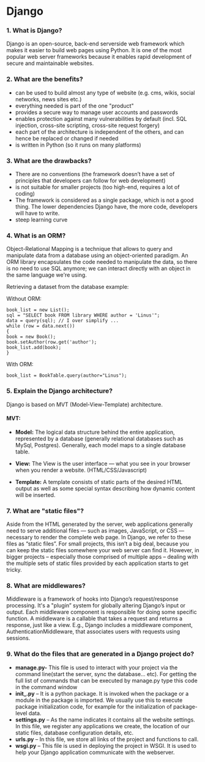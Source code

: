 # Django

### 1. What is Django?
Django is an open-source, back-end serverside web framework which makes it easier to build 
web pages using Python. It is one of the most popular web server frameworks because it
enables rapid development of secure and maintainable websites.  


### 2. What are the benefits?
* can be used to build almost any type of website (e.g. cms, wikis, social networks, news sites etc.)
* everything needed is part of the one "product"
* provides a secure way to manage user accounts and passwords
* enables protection against many vulnerabilities by default (incl. SQL injection, cross-site scripting, cross-site request forgery)
* each part of the architecture is independent of the others, and can hence be replaced or changed if needed
* is written in Python (so it runs on many platforms)


### 3. What are the drawbacks?
* There are no conventions (the framework doesn’t have a set of principles that developers can follow for web development)
* is not suitable for smaller projects (too high-end, requires a lot of coding)
* The framework is considered as a single package, which is not a good thing. The lower dependencies Django have, the more code, developers will have to write.
* steep learning curve


### 4. What is an ORM?
Object-Relational Mapping is a technique that allows to query and manipulate data from 
a database using an object-oriented paradigm. An ORM library encapsulates the code needed 
to manipulate the data, so there is no need to use SQL anymore; we can interact directly with 
an object in the same language we're using.

Retrieving a dataset from the database example:  

Without ORM:

    book_list = new List();
    sql = "SELECT book FROM library WHERE author = 'Linus'";
    data = query(sql); // I over simplify ...
    while (row = data.next())
    {
    book = new Book();
    book.setAuthor(row.get('author');
    book_list.add(book);
    }

With ORM:

    book_list = BookTable.query(author="Linus");



### 5. Explain the Django architecture?
Django is based on MVT (Model-View-Template) architecture. 

#### MVT: 

* <b>Model:</b> The logical data structure behind the entire application, represented by a database
(generally relational databases such as MySql, Postgres). Generally, each model maps to a single database table.

* <b>View:</b> The View is the user interface — what you see in your browser when you render a website. 
(HTML/CSS/Javascript) 

* <b>Template:</b> A template consists of static parts of the desired HTML output as well as some special 
syntax describing how dynamic content will be inserted. 


### 7. What are "static files"?
Aside from the HTML generated by the server, web applications generally need to serve additional files — such as images, 
JavaScript, or CSS — necessary to render the complete web page. In Django, we refer to these files as “static files”.
For small projects, this isn’t a big deal, because you can keep the static files somewhere your web server can find it. 
However, in bigger projects – especially those comprised of multiple apps – dealing with the multiple sets of static 
files provided by each application starts to get tricky.

### 8. What are middlewares?
Middleware is a framework of hooks into Django’s request/response processing. It's a "plugin” system for globally 
altering Django’s input or output. Each middleware component is responsible for doing some specific function.
A middleware is a callable that takes a request and returns a response, just like a view.
E.g., Django includes a middleware component, AuthenticationMiddleware, that associates users with requests using sessions.


### 9. What do the files that are generated in a Django project do?
* <b>manage.py-</b>  This file is used to interact with your project via the command line(start the server, sync the database… etc). For getting the full list of commands that can be executed by manage.py type this code in the command window
* <b>init_.py</b> – It is a python package. It is invoked when the package or a module in the package is imported. We usually use this to execute package initialization code, for example for the initialization of package-level data.
* <b>settings.py</b> – As the name indicates it contains all the website settings. In this file, we register any applications we create, the location of our static files, database configuration details, etc.
* <b>urls.py</b> – In this file, we store all links of the project and functions to call.
* <b>wsgi.py</b> – This file is used in deploying the project in WSGI. It is used to help your Django application communicate with the webserver.



